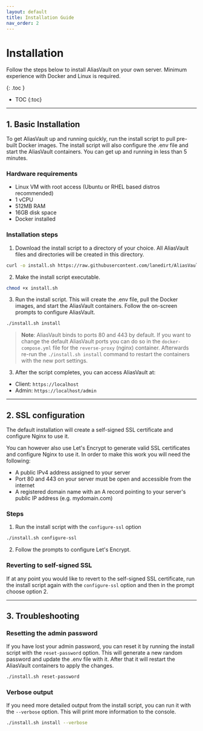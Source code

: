 ```yaml
---
layout: default
title: Installation Guide
nav_order: 2
---
```


# Installation
Follow the steps below to install AliasVault on your own server. Minimum experience with Docker and Linux is required.

{: .toc }
* TOC
{:toc}

---

## 1. Basic Installation
To get AliasVault up and running quickly, run the install script to pull pre-built Docker images. The install script will also configure the .env file and start the AliasVault containers. You can get up and running in less than 5 minutes.

### Hardware requirements
- Linux VM with root access (Ubuntu or RHEL based distros recommended)
- 1 vCPU
- 512MB RAM
- 16GB disk space
- Docker installed

### Installation steps
1. Download the install script to a directory of your choice. All AliasVault files and directories will be created in this directory.
```bash
curl -o install.sh https://raw.githubusercontent.com/lanedirt/AliasVault/main/install.sh
```
2. Make the install script executable.
```bash
chmod +x install.sh
```
3. Run the install script. This will create the .env file, pull the Docker images, and start the AliasVault containers. Follow the on-screen prompts to configure AliasVault.
```bash
./install.sh install
```
> **Note**: AliasVault binds to ports 80 and 443 by default. If you want to change the default AliasVault ports you can do so in the `docker-compose.yml` file for the `reverse-proxy` (nginx) container. Afterwards re-run the `./install.sh install` command to restart the containers with the new port settings.

3. After the script completes, you can access AliasVault at:
  - Client: `https://localhost`
  - Admin: `https://localhost/admin`

---

## 2. SSL configuration
The default installation will create a self-signed SSL certificate and configure Nginx to use it.

You can however also use Let's Encrypt to generate valid SSL certificates and configure Nginx to use it. In order to make this work you will need the following:

- A public IPv4 address assigned to your server
- Port 80 and 443 on your server must be open and accessible from the internet
- A registered domain name with an A record pointing to your server's public IP address (e.g. mydomain.com)


### Steps

1. Run the install script with the `configure-ssl` option
```bash
./install.sh configure-ssl
```
2. Follow the prompts to configure Let's Encrypt.

### Reverting to self-signed SSL
If at any point you would like to revert to the self-signed SSL certificate, run the install script again with the `configure-ssl` option
and then in the prompt choose option 2.

---

## 3. Troubleshooting

### Resetting the admin password
If you have lost your admin password, you can reset it by running the install script with the `reset-password` option. This will generate a new random password and update the .env file with it. After that it will restart the AliasVault containers to apply the changes.
```bash
./install.sh reset-password
```

### Verbose output
If you need more detailed output from the install script, you can run it with the `--verbose` option. This will print more information to the console.
```bash
./install.sh install --verbose
```
